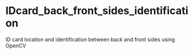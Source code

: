 # IDcard_back_front_sides_identification
ID card location and identification between back and front sides using OpenCV
